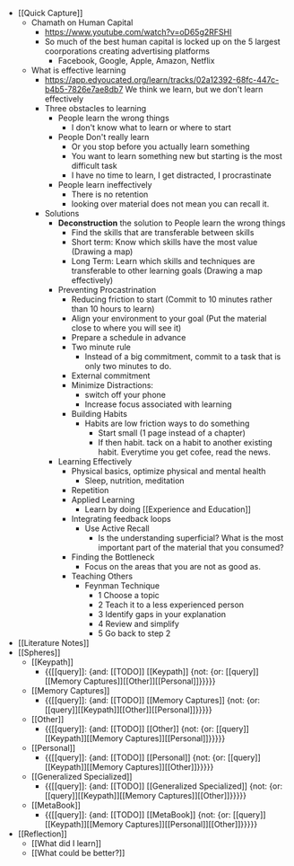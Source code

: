 - [[Quick Capture]]
    - Chamath on Human Capital
        - https://www.youtube.com/watch?v=oD65g2RFSHI
        - So much of the best human capital is locked up on the 5 largest coorporations creating advertising platforms
            - Facebook, Google, Apple, Amazon, Netflix
    - What is effective learning
        - https://app.edyoucated.org/learn/tracks/02a12392-68fc-447c-b4b5-7826e7ae8db7 We think we learn, but we don't learn effectively
        - Three obstacles to learning
            - People learn the wrong things
                - I don't know what to learn or where to start
            - People Don't really learn
                - Or you stop before you actually learn something
                - You want to learn something new but starting is the most difficult task
                - I have no time to learn, I get distracted, I procrastinate
            - People learn ineffectively
                - There is no retention
                - looking over material does not mean you can recall it. 
        - Solutions
            - **Deconstruction** the solution to People learn the wrong things
                - Find the skills that are transferable between skills
                - Short term: Know which skills have the most value (Drawing a map)
                - Long Term: Learn which skills and techniques are transferable to other learning goals (Drawing a map effectively)
            - Preventing Procastrination
                - Reducing friction to start (Commit to 10 minutes rather than 10 hours to learn)
                - Align your environment to your goal (Put the material close to where you will see it)
                - Prepare a schedule in advance
                - Two minute rule
                    - Instead of a big commitment, commit to a task that is only two minutes to do. 
                - External commitment
                - Minimize Distractions:
                    - switch off your phone
                    - Increase focus associated with learning
                - Building Habits
                    - Habits are low friction ways to do something
                        - Start small (1 page instead of a chapter)
                        - If then habit. tack on a habit to another existing habit. Everytime you get cofee, read the news.
            - Learning Effectively
                - Physical basics, optimize physical and mental health
                    - Sleep, nutrition, meditation
                - Repetition
                - Applied Learning
                    - Learn by doing [[Experience and Education]]
                - Integrating feedback loops
                    - Use Active Recall
                        - Is the understanding superficial? What is the most important part of the material that you consumed?
                - Finding the Bottleneck
                    - Focus on the areas that you are not as good as.
                - Teaching Others
                    - Feynman Technique
                        - 1 Choose a topic
                        - 2 Teach it to a less experienced person
                        - 3 Identify gaps in your explanation
                        - 4 Review and simplify
                        - 5 Go back to step 2
- [[Literature Notes]]
- [[Spheres]] 
    - [[Keypath]]
        - {{[[query]]: {and: [[TODO]] [[Keypath]] {not: {or: [[query]][[Memory Captures]][[Other]][[Personal]]}}}}}
    - [[Memory Captures]]
        - {{[[query]]: {and: [[TODO]] [[Memory Captures]] {not: {or: [[query]][[Keypath]][[Other]][[Personal]]}}}}}
    - [[Other]]
        - {{[[query]]: {and: [[TODO]] [[Other]] {not: {or: [[query]][[Keypath]][[Memory Captures]][[Personal]]}}}}}
    - [[Personal]]
        - {{[[query]]: {and: [[TODO]] [[Personal]] {not: {or: [[query]][[Keypath]][[Memory Captures]][[Other]]}}}}}
    - [[Generalized Specialized]]
        - {{[[query]]: {and: [[TODO]] [[Generalized Specialized]] {not: {or: [[query]][[Keypath]][[Memory Captures]][[Other]]}}}}}
    - [[MetaBook]]
        - {{[[query]]: {and: [[TODO]] [[MetaBook]] {not: {or: [[query]][[Keypath]][[Memory Captures]][[Personal]][[Other]]}}}}}
- [[Reflection]]
    - [[What did I learn]]
    - [[What could be better?]]
